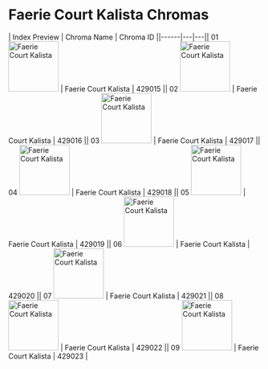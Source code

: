 # Faerie Court Kalista Chromas

| Index  Preview | Chroma Name | Chroma ID ||------|---|---|| 01  <img src='https://raw.communitydragon.org/latest/plugins/rcp-be-lol-game-data/global/default/v1/champion-chroma-images/429/429015.png' alt='Faerie Court Kalista' width='100'> | Faerie Court Kalista | 429015 || 02  <img src='https://raw.communitydragon.org/latest/plugins/rcp-be-lol-game-data/global/default/v1/champion-chroma-images/429/429016.png' alt='Faerie Court Kalista' width='100'> | Faerie Court Kalista | 429016 || 03  <img src='https://raw.communitydragon.org/latest/plugins/rcp-be-lol-game-data/global/default/v1/champion-chroma-images/429/429017.png' alt='Faerie Court Kalista' width='100'> | Faerie Court Kalista | 429017 || 04  <img src='https://raw.communitydragon.org/latest/plugins/rcp-be-lol-game-data/global/default/v1/champion-chroma-images/429/429018.png' alt='Faerie Court Kalista' width='100'> | Faerie Court Kalista | 429018 || 05  <img src='https://raw.communitydragon.org/latest/plugins/rcp-be-lol-game-data/global/default/v1/champion-chroma-images/429/429019.png' alt='Faerie Court Kalista' width='100'> | Faerie Court Kalista | 429019 || 06  <img src='https://raw.communitydragon.org/latest/plugins/rcp-be-lol-game-data/global/default/v1/champion-chroma-images/429/429020.png' alt='Faerie Court Kalista' width='100'> | Faerie Court Kalista | 429020 || 07  <img src='https://raw.communitydragon.org/latest/plugins/rcp-be-lol-game-data/global/default/v1/champion-chroma-images/429/429021.png' alt='Faerie Court Kalista' width='100'> | Faerie Court Kalista | 429021 || 08  <img src='https://raw.communitydragon.org/latest/plugins/rcp-be-lol-game-data/global/default/v1/champion-chroma-images/429/429022.png' alt='Faerie Court Kalista' width='100'> | Faerie Court Kalista | 429022 || 09  <img src='https://raw.communitydragon.org/latest/plugins/rcp-be-lol-game-data/global/default/v1/champion-chroma-images/429/429023.png' alt='Faerie Court Kalista' width='100'> | Faerie Court Kalista | 429023 |